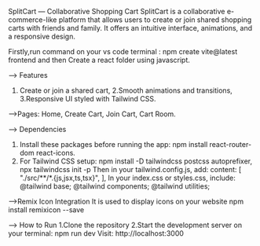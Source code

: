 SplitCart — Collaborative Shopping Cart
SplitCart is a collaborative e-commerce-like platform that allows users to create or join shared shopping carts with friends and family. It offers an intuitive interface, animations, and a responsive design.

 Firstly,run command on your vs code terminal : npm create vite@latest frontend and then Create a react folder using javascript.
 
 --> Features
 1. Create or join a shared cart, 
 2.Smooth animations and transitions, 
 3.Responsive UI styled with Tailwind CSS.

-->Pages:
Home,
Create Cart,
Join Cart,
Cart Room.

--> Dependencies
1. Install these packages before running the app:
   npm install react-router-dom react-icons.
2. For Tailwind CSS setup:
    npm install -D tailwindcss postcss autoprefixer,
    npx tailwindcss init -p
   Then in your tailwind.config.js, add:
    content: [
      "./src/**/*.{js,jsx,ts,tsx}",
],
In your index.css or styles.css, include:
@tailwind base;
@tailwind components;
@tailwind utilities;

-->Remix Icon Integration
It is used to display icons on your website
npm install remixicon --save

--> How to Run
1.Clone the repository
2.Start the development server on your terminal: npm run dev
Visit: http://localhost:3000










